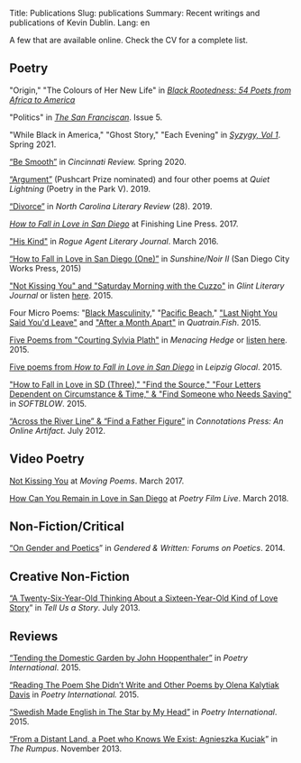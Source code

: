 Title: Publications 
Slug: publications
Summary: Recent writings and publications of Kevin Dublin.
Lang: en

A few that are available online. Check the CV for a complete list.

Poetry
------

"Origin," "The Colours of Her New Life" in [*Black Rootedness: 54 Poets from Africa to America*](https://elyssarpress.com/product/black-rootedness/) 

"Politics" in [*The San Franciscan*](https://thesanfranciscanmagazine.com/). Issue 5. 

"While Black in America," "Ghost Story," "Each Evening" in [*Syzygy, Vol 1*](https://www.blurb.com/b/10695244-syzygy-vol-1). Spring 2021.

[“Be Smooth”](https://www.cincinnatireview.com/issue/17-1/) in *Cincinnati Review.* Spring 2020.

[“Argument”](http://quietlightning.org/pushcart-nominations/) (Pushcart Prize nominated) and four other poems at *Quiet Lightning* (Poetry in the Park V). 2019.

[“Divorce”](http://www.nclr.ecu.edu/issues/2019.html) in *North Carolina Literary Review* (28). 2019.

[*How to Fall in Love in San Diego*](http://kevindublin.com/publications/how-to-fall/) at Finishing Line Press. 2017.

["His Kind"](http://www.rogueagentjournal.com/kdublin) in *Rogue Agent Literary Journal*. March 2016.

[“How to Fall in Love in San Diego (One)”](https://sunbeltpublications.com/shop/sunshinenoir-ii/) in *Sunshine/Noir II* (San Diego City Works Press, 2015)

["Not Kissing You" and "Saturday Morning with the Cuzzo"](https://glintjournal.wordpress.com/issue-6-fall-2015/poetry-glint-6/kevin-dublin-glint-6/) in *Glint Literary Journal* or listen [here](https://soundcloud.com/kevdublin/growing-up-sheltered-saturday). 2015. 

Four Micro Poems: "[Black Masculinity](http://quatrain.fish/post/134339141655/kevin-dublin)," "[Pacific Beach](http://quatrain.fish/post/134596413696/kevin-dublin)," ["Last Night You Said You'd Leave"](https://quatrain.fish/post/134990592488/kevin-dublin) and ["After a Month Apart"](http://quatrain.fish/post/134065304785/kevin-dublin) in *Quatrain.Fish*. 2015.

[Five Poems from "Courting Sylvia Plath"](http://menacinghedge.com/spring2015/entry-dublin.php) in *Menacing Hedge* or [listen here](https://soundcloud.com/kevdublin/sets/courting-sylvia-plath). 2015.

[Five poems from *How to Fall in Love in San Diego*](https://leipglo.wordpress.com/2015/04/20/the-rise-and-fall-of-love-and-sex-in-the-life-of-millennials-told-in-verse/) in *Leipzig Glocal*. 2015.

["How to Fall in Love in SD (Three)," "Find the Source," "Four Letters Dependent on Circumstance & Time," & "Find Someone who Needs Saving"](http://softblow.org/kevindublin) in *SOFTBLOW*. 2015.

[“Across the River Line” & “Find a Father Figure”](http://www.connotationpress.com/a-poetry-congeries-with-john-hoppenthaler/2012/july-2012/1471-kevin-dublin-poetry "Across the River Line") in *Connotations Press: An Online Artifact.* July 2012.


Video Poetry
------------

[Not Kissing You](https://movingpoems.com/filmmaker/kevin-dublin/) at *Moving Poems*. March 2017.

[How Can You Remain in Love in San Diego](https://poetryfilmlive.com/how-can-you-remain-in-love-in-san-diego/) at *Poetry Film Live*. March 2018. 

Non-Fiction/Critical
--------------------

[“On Gender and Poetics](http://www.lockedhornpress.org/buy-here/genderedwritten)” in *Gendered & Written: Forums on Poetics*. 2014.

Creative Non-Fiction
--------------------

[“A Twenty-Six-Year-Old Thinking About a Sixteen-Year-Old Kind of Love Story](http://tellusastoryblog.com/2013/07/24/a-twenty-six-year-old-thinking-about-a-sixteen-year-old-kind-of-love-story/)” in *Tell Us a Story*. July 2013.

Reviews
-------

[“Tending the Domestic Garden by John Hoppenthaler”](https://poetryinternationalonline.com/book-review-domestic-garden-by-john-hoppenthaler/) in *Poetry International*. 2015.

[“Reading The Poem She Didn’t Write and Other Poems by Olena Kalytiak Davis](https://poetryinternationalonline.com/book-review-the-poem-she-didnt-write-and-other-poems-by-olena-kalytiak-davis/) in *Poetry International.* 2015.

[“Swedish Made English in The Star by My Head”](https://poetryinternationalonline.com/review-of-the-star-by-my-head-poets-from-sweden/) in *Poetry International*. 2015.

[“From a Distant Land, a Poet who Knows We Exist: Agnieszka Kuciak](http://therumpus.net/2013/11/distant-lands-an-anthology-of-poets-who-dont-exist-by-agnieszka-kuciak/)” in *The Rumpus*. November 2013.
